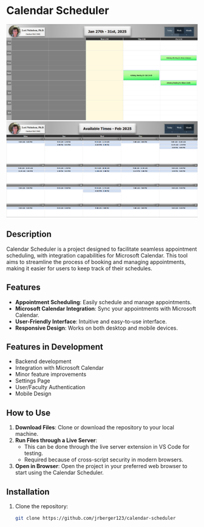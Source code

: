 # Calendar Scheduler

![Week View Preview](./.github/week-view-preview.png)  
![Month View Preview](./.github/month-view-preview.png)  

## Description
Calendar Scheduler is a project designed to facilitate seamless appointment scheduling, with integration capabilities for Microsoft Calendar. This tool aims to streamline the process of booking and managing appointments, making it easier for users to keep track of their schedules.

## Features
- **Appointment Scheduling**: Easily schedule and manage appointments.
- **Microsoft Calendar Integration**: Sync your appointments with Microsoft Calendar.
- **User-Friendly Interface**: Intuitive and easy-to-use interface.
- **Responsive Design**: Works on both desktop and mobile devices.

## Features in Development
- Backend development  
- Integration with Microsoft Calendar  
- Minor feature improvements  
- Settings Page  
- User/Faculty Authentication  
- Mobile Design  

## How to Use
1. **Download Files**: Clone or download the repository to your local machine.
2. **Run Files through a Live Server**:
   - This can be done through the live server extension in VS Code for testing.
   - Required because of cross-script security in modern browsers.
3. **Open in Browser**: Open the project in your preferred web browser to start using the Calendar Scheduler.

## Installation
1. Clone the repository:
   ```sh
   git clone https://github.com/jrberger123/calendar-scheduler
